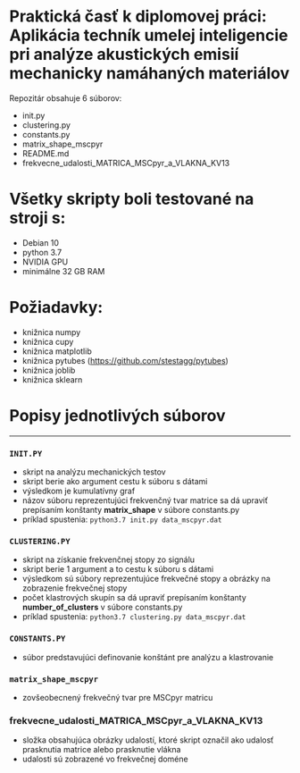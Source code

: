 # Praktická časť k diplomovej práci: Aplikácia techník umelej inteligencie pri analýze akustických emisií mechanicky namáhaných materiálov
 
 Repozitár obsahuje 6 súborov:
 * init.py
 * clustering.py
 * constants.py
 * matrix\_shape_mscpyr
 * README.md
 * frekvecne_udalosti_MATRICA_MSCpyr_a_VLAKNA_KV13
 
# Všetky skripty boli testované na stroji s:
* Debian 10
* python 3.7
* NVIDIA GPU
* minimálne 32 GB RAM

# **Požiadavky**: 
- knižnica numpy
- knižnica cupy
- knižnica matplotlib
- knižnica pytubes (https://github.com/stestagg/pytubes)
- knižnica joblib
- knižnica sklearn

# Popisy jednotlivých súborov
 ---
### `INIT.PY`
- skript na analýzu mechanických testov
- skript berie ako argument cestu k súboru s dátami
- výsledkom je kumulatívny graf
- názov súboru reprezentujúci frekvenčný tvar matrice sa dá upraviť prepísaním konštanty **matrix_shape** v súbore constants.py
- príklad spustenia: ```python3.7 init.py data_mscpyr.dat```

### `CLUSTERING.PY`
- skript na získanie frekvenčnej stopy zo signálu
- skript berie 1 argument a to cestu k súboru s dátami
- výsledkom sú súbory reprezentujúce frekvečné stopy a obrázky na zobrazenie frekvečnej stopy
- počet klastrových skupín sa dá upraviť prepísaním konštanty **number_of_clusters** v súbore constants.py
- príklad spustenia: ```python3.7 clustering.py data_mscpyr.dat```

### `CONSTANTS.PY`
- súbor predstavujúci definovanie konštánt pre analýzu a klastrovanie

### `matrix_shape_mscpyr`
- zovšeobecnený frekvečný tvar pre MSCpyr matricu

### frekvecne_udalosti_MATRICA_MSCpyr_a_VLAKNA_KV13
- složka obsahujúca obrázky udalostí, ktoré skript označil ako udalosť prasknutia matrice alebo prasknutie vlákna
- udalosti sú zobrazené vo frekvečnej doméne
 

